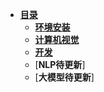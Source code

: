 <!-- - [**目录**](README.md)
  - [**环境安装**](source/env/env.md)
  - [**编程相关学习**](source/books/books.md)
  - [**人工智能**](source/DL/DL.md)
  - [**工程部署相关问题**](source/project/project.md)
  - [**相关开源工具**](source/openTech/openTech.md)
  - **论文阅读笔记**
* [**文章集合**](paper/README.md) -->

- [**目录**](README.md)
  - [**环境安装**](source/env/env.md)
  - [**计算机视觉**](source/CV/CV.md)
  - [**开发**](source/Web/Web.md)
  - [**NLP待更新**]
  - [**大模型待更新**]
